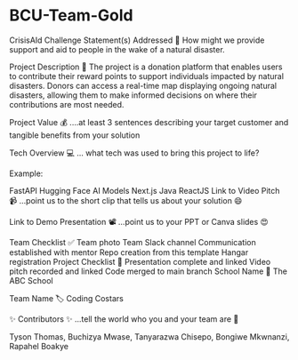# BCU-Team-Gold

CrisisAId
Challenge Statement(s) Addressed 🎯
How might we provide support and aid to people in the wake of a natural disaster.

Project Description 🤯
The project is a donation platform that enables users to contribute their reward points to support individuals impacted by natural disasters. Donors can access a real-time map displaying ongoing natural disasters, allowing them to make informed decisions on where their contributions are most needed.

Project Value 💰
....at least 3 sentences describing your target customer and tangible benefits from your solution

Tech Overview 💻
... what tech was used to bring this project to life?

Example:

FastAPI
Hugging Face AI Models
Next.js
Java
ReactJS
Link to Video Pitch 📹
...point us to the short clip that tells us about your solution 😄

Link to Demo Presentation 📽
...point us to your PPT or Canva slides 😍

Team Checklist ✅
 Team photo
 Team Slack channel
 Communication established with mentor
 Repo creation from this template
 Hangar registration
Project Checklist 🏁
 Presentation complete and linked
 Video pitch recorded and linked
 Code merged to main branch
School Name 🏫
The ABC School

Team Name 🏷
Coding Costars

✨ Contributors ✨
...tell the world who you and your team are 🙂

Tyson Thomas,
Buchizya Mwase,
Tanyarazwa Chisepo,
Bongiwe Mkwnanzi,
Rapahel Boakye
